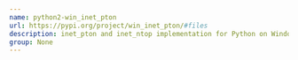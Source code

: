 ```yaml
---
name: python2-win_inet_pton
url: https://pypi.org/project/win_inet_pton/#files
description: inet_pton and inet_ntop implementation for Python on Windows (with ctypes). URL : https://pypi.org/project/win_inet_pton/#files Groups : None
group: None
---
```

